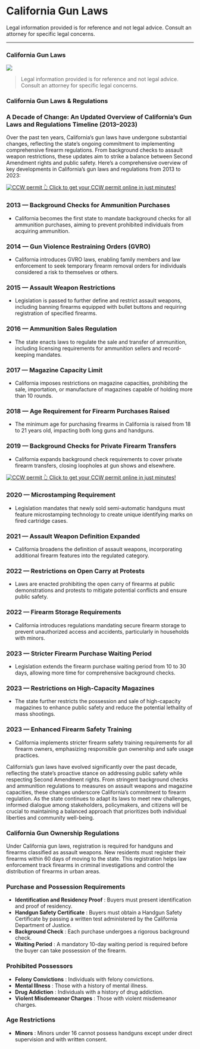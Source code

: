 # California Gun Laws

Legal information provided is for reference and not legal advice. Consult an attorney for specific legal concerns. 

* * *

### California Gun Laws

![](https://cdn-images-1.medium.com/max/1200/1*2CrN0uuGhKOQlnOlF3s5ag.png)

> Legal information provided is for reference and not legal advice. Consult an attorney for specific legal concerns.

### California Gun Laws & Regulations

### A Decade of Change: An Updated Overview of California’s Gun Laws and Regulations Timeline (2013–2023)

Over the past ten years, California’s gun laws have undergone substantial changes, reflecting the state’s ongoing commitment to implementing comprehensive firearm regulations. From background checks to assault weapon restrictions, these updates aim to strike a balance between Second Amendment rights and public safety. Here’s a comprehensive overview of key developments in California’s gun laws and regulations from 2013 to 2023:

<a href="https://serp.ly/ccw">
<div>
    <img src="https://cdn-images-1.medium.com/max/1200/1*aCmvRhaa5Xjz4zDZxHzAjg.png" alt="CCW permit">
    👆 Click to get your CCW permit online in just minutes!
</div>
</a>

### 2013 — Background Checks for Ammunition Purchases

  * California becomes the first state to mandate background checks for all ammunition purchases, aiming to prevent prohibited individuals from acquiring ammunition.



### 2014 — Gun Violence Restraining Orders (GVRO)

  * California introduces GVRO laws, enabling family members and law enforcement to seek temporary firearm removal orders for individuals considered a risk to themselves or others.



### 2015 — Assault Weapon Restrictions

  * Legislation is passed to further define and restrict assault weapons, including banning firearms equipped with bullet buttons and requiring registration of specified firearms.



### 2016 — Ammunition Sales Regulation

  * The state enacts laws to regulate the sale and transfer of ammunition, including licensing requirements for ammunition sellers and record-keeping mandates.



### 2017 — Magazine Capacity Limit

  * California imposes restrictions on magazine capacities, prohibiting the sale, importation, or manufacture of magazines capable of holding more than 10 rounds.



### 2018 — Age Requirement for Firearm Purchases Raised

  * The minimum age for purchasing firearms in California is raised from 18 to 21 years old, impacting both long guns and handguns.



### 2019 — Background Checks for Private Firearm Transfers

  * California expands background check requirements to cover private firearm transfers, closing loopholes at gun shows and elsewhere.



<a href="https://serp.ly/ccw">
<div>
    <img src="https://cdn-images-1.medium.com/max/1200/1*TMCVgNoKp2NAtvLSAMkaJg.png" alt="CCW permit">
    👆 Click to get your CCW permit online in just minutes!
</div>
</a>


### 2020 — Microstamping Requirement

  * Legislation mandates that newly sold semi-automatic handguns must feature microstamping technology to create unique identifying marks on fired cartridge cases.



### 2021 — Assault Weapon Definition Expanded

  * California broadens the definition of assault weapons, incorporating additional firearm features into the regulated category.



### 2022 — Restrictions on Open Carry at Protests

  * Laws are enacted prohibiting the open carry of firearms at public demonstrations and protests to mitigate potential conflicts and ensure public safety.



### 2022 — Firearm Storage Requirements

  * California introduces regulations mandating secure firearm storage to prevent unauthorized access and accidents, particularly in households with minors.



### 2023 — Stricter Firearm Purchase Waiting Period

  * Legislation extends the firearm purchase waiting period from 10 to 30 days, allowing more time for comprehensive background checks.



### 2023 — Restrictions on High-Capacity Magazines

  * The state further restricts the possession and sale of high-capacity magazines to enhance public safety and reduce the potential lethality of mass shootings.



### 2023 — Enhanced Firearm Safety Training

  * California implements stricter firearm safety training requirements for all firearm owners, emphasizing responsible gun ownership and safe usage practices.



California’s gun laws have evolved significantly over the past decade, reflecting the state’s proactive stance on addressing public safety while respecting Second Amendment rights. From stringent background checks and ammunition regulations to measures on assault weapons and magazine capacities, these changes underscore California’s commitment to firearm regulation. As the state continues to adapt its laws to meet new challenges, informed dialogue among stakeholders, policymakers, and citizens will be crucial to maintaining a balanced approach that prioritizes both individual liberties and community well-being.

### California Gun Ownership Regulations

Under California gun laws, registration is required for handguns and firearms classified as assault weapons. New residents must register their firearms within 60 days of moving to the state. This registration helps law enforcement track firearms in criminal investigations and control the distribution of firearms in urban areas.



### Purchase and Possession Requirements

  * **Identification and Residency Proof** : Buyers must present identification and proof of residency.
  * **Handgun Safety Certificate** : Buyers must obtain a Handgun Safety Certificate by passing a written test administered by the California Department of Justice.
  * **Background Check** : Each purchase undergoes a rigorous background check.
  * **Waiting Period** : A mandatory 10-day waiting period is required before the buyer can take possession of the firearm.



### Prohibited Possessors

  * **Felony Convictions** : Individuals with felony convictions.
  * **Mental Illness** : Those with a history of mental illness.
  * **Drug Addiction** : Individuals with a history of drug addiction.
  * **Violent Misdemeanor Charges** : Those with violent misdemeanor charges.



### Age Restrictions

  * **Minors** : Minors under 16 cannot possess handguns except under direct supervision and with written consent.



